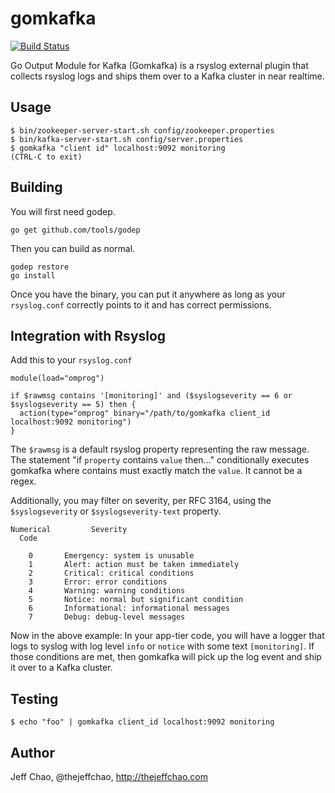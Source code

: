 gomkafka
========

[![Build Status](https://travis-ci.org/jeffchao/gomkafka.svg?branch=master)](https://travis-ci.org/jeffchao/gomkafka)

Go Output Module for Kafka (Gomkafka) is a rsyslog external plugin that collects rsyslog logs and ships them over to a Kafka cluster in near realtime.

## Usage

```shell
$ bin/zookeeper-server-start.sh config/zookeeper.properties
$ bin/kafka-server-start.sh config/server.properties
$ gomkafka "client id" localhost:9092 monitoring
(CTRL-C to exit)
```

## Building

You will first need godep.

```shell
go get github.com/tools/godep
```

Then you can build as normal.

```shell
godep restore
go install
```

Once you have the binary, you can put it anywhere as long as your `rsyslog.conf` correctly points to it and has correct permissions.

## Integration with Rsyslog

Add this to your `rsyslog.conf`

```shell
module(load="omprog")

if $rawmsg contains '[monitoring]' and ($syslogseverity == 6 or $syslogseverity == 5) then {
  action(type="omprog" binary="/path/to/gomkafka client_id localhost:9092 monitoring")
}
```

The `$rawmsg` is a default rsyslog property representing the raw message. The statement "if `property` contains `value` then..." conditionally executes gomkafka where contains must exactly match the `value`. It  cannot be a regex.

Additionally, you may filter on severity, per RFC 3164, using the `$syslogseverity` or `$syslogseverity-text` property.

```
Numerical         Severity
  Code

    0       Emergency: system is unusable
    1       Alert: action must be taken immediately
    2       Critical: critical conditions
    3       Error: error conditions
    4       Warning: warning conditions
    5       Notice: normal but significant condition
    6       Informational: informational messages
    7       Debug: debug-level messages
```

Now in the above example: In your app-tier code, you will have a logger that logs to syslog with log level `info` or `notice` with some text `[monitoring]`. If those conditions are met, then gomkafka will pick up the log event and ship it over to a Kafka cluster.

## Testing

```shell
$ echo "foo" | gomkafka client_id localhost:9092 monitoring
```

## Author

Jeff Chao, @thejeffchao, http://thejeffchao.com
